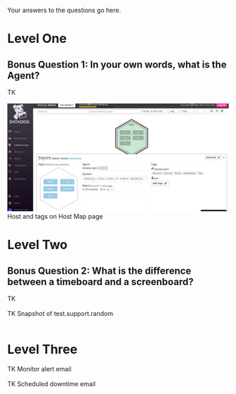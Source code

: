 Your answers to the questions go here.
<h1>Level One</h1>
<h2>Bonus Question 1: In your own words, what is the Agent?</h2>
TK
<br><br>
<img src='img/hostsAndTags.jpg'>
Host and tags on Host Map page
<h1>Level Two</h1>
<h2>Bonus Question 2: What is the difference between a timeboard and a screenboard?</h2>
TK
<br><br>
TK
Snapshot of test.support.random
<br><br>
<h1>Level Three</h1>
TK
Monitor alert email
<br><br>
TK
Scheduled downtime email
<br><br>
